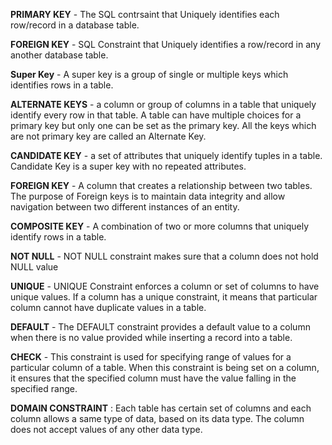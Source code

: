 **PRIMARY KEY** - The SQL contrsaint that Uniquely identifies each row/record in a database table.

**FOREIGN KEY** - SQL Constraint that Uniquely identifies a row/record in any another database table.

**Super Key** -  A super key is a group of single or multiple keys which identifies rows in a table. 

**ALTERNATE KEYS** - a column or group of columns in a table that uniquely identify every row in that table. 
                 A table can have multiple choices for a primary key but only one can be set as the primary key. 
                 All the keys which are not primary key are called an Alternate Key. 
                 
**CANDIDATE KEY** - a set of attributes that uniquely identify tuples in a table. 
                    Candidate Key is a super key with no repeated attributes. 
                    
**FOREIGN KEY** - A column that creates a relationship between two tables. 
                  The purpose of Foreign keys is to maintain data integrity and allow navigation between two different instances of an entity.
                  
**COMPOSITE KEY** - A combination of two or more columns that uniquely identify rows in a table. 

**NOT NULL** - NOT NULL constraint makes sure that a column does not hold NULL value

**UNIQUE** - UNIQUE Constraint enforces a column or set of columns to have unique values. 
             If a column has a unique constraint, it means that particular column cannot have duplicate values in a table.
             
**DEFAULT** - The DEFAULT constraint provides a default value to a column when there is no value provided while inserting a record into a table.

**CHECK** - This constraint is used for specifying range of values for a particular column of a table. 
            When this constraint is being set on a column, it ensures that the specified column must have the value falling in the specified range.
            
**DOMAIN CONSTRAINT** : Each table has certain set of columns and each column allows a same type of data, based on its data type. 
                        The column does not accept values of any other data type.
